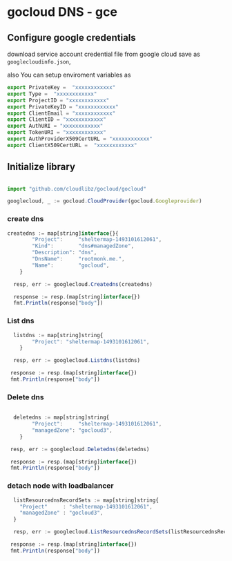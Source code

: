 # gocloud DNS - gce

## Configure google credentials


download service account credential file from google cloud save as `googlecloudinfo.json`,


also You can setup enviroment variables as

```js
export PrivateKey =  "xxxxxxxxxxxx"
export Type =  "xxxxxxxxxxxx"
export ProjectID = "xxxxxxxxxxxx"
export PrivateKeyID = "xxxxxxxxxxxx"
export ClientEmail = "xxxxxxxxxxxx"
export ClientID = "xxxxxxxxxxxx"
export AuthURI = "xxxxxxxxxxxx"
export TokenURI = "xxxxxxxxxxxx"
export AuthProviderX509CertURL = "xxxxxxxxxxxx"
export ClientX509CertURL =  "xxxxxxxxxxxx"
```

## Initialize library

```js

import "github.com/cloudlibz/gocloud/gocloud"

googlecloud, _ := gocloud.CloudProvider(gocloud.Googleprovider)
```

### create dns

```js
createdns := map[string]interface{}{
		"Project":     "sheltermap-1493101612061",
		"Kind":        "dns#managedZone",
		"Description": "dns",
		"DnsName":     "rootmonk.me.",
		"Name":        "gocloud",
	}

  resp, err := googlecloud.Createdns(createdns)

  response := resp.(map[string]interface{})
  fmt.Println(response["body"])

  ```

### List dns

```js
  listdns := map[string]string{
		"Project": "sheltermap-1493101612061",
	}

  resp, err := googlecloud.Listdns(listdns)

 response := resp.(map[string]interface{})
 fmt.Println(response["body"])
```
### Delete dns

```js

  deletedns := map[string]string{
		"Project":     "sheltermap-1493101612061",
		"managedZone": "gocloud3",
	}

 resp, err := googlecloud.Deletedns(deletedns)

 response := resp.(map[string]interface{})
 fmt.Println(response["body"])
```

### detach node with loadbalancer

```js
  listResourcednsRecordSets := map[string]string{
	"Project"     : "sheltermap-1493101612061",
	"managedZone" : "gocloud3",
  }

  resp, err := googlecloud.ListResourcednsRecordSets(listResourcednsRecordSets)

 response := resp.(map[string]interface{})
 fmt.Println(response["body"])
```
